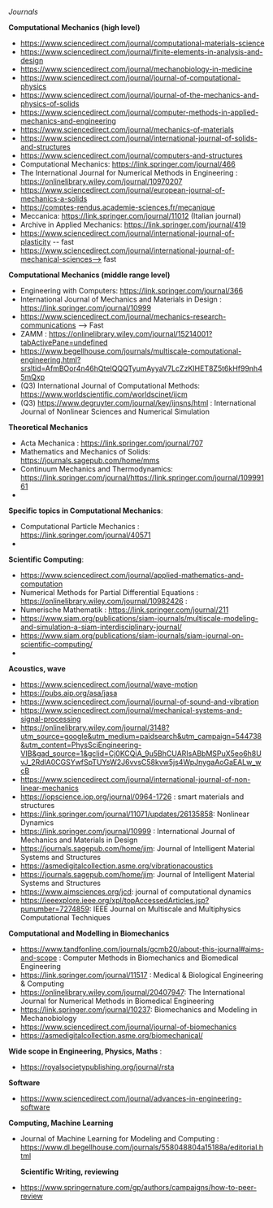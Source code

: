*Journals*

**Computational Mechanics (high level)**
- https://www.sciencedirect.com/journal/computational-materials-science
- https://www.sciencedirect.com/journal/finite-elements-in-analysis-and-design
- https://www.sciencedirect.com/journal/mechanobiology-in-medicine
- https://www.sciencedirect.com/journal/journal-of-computational-physics
- https://www.sciencedirect.com/journal/journal-of-the-mechanics-and-physics-of-solids
- https://www.sciencedirect.com/journal/computer-methods-in-applied-mechanics-and-engineering
- https://www.sciencedirect.com/journal/mechanics-of-materials
- https://www.sciencedirect.com/journal/international-journal-of-solids-and-structures	
- https://www.sciencedirect.com/journal/computers-and-structures
- Computational Mechanics: https://link.springer.com/journal/466
- The International Journal for Numerical Methods in Engineering : https://onlinelibrary.wiley.com/journal/10970207
- https://www.sciencedirect.com/journal/european-journal-of-mechanics-a-solids
- https://comptes-rendus.academie-sciences.fr/mecanique
- Meccanica: https://link.springer.com/journal/11012 (Italian journal)
- Archive in Applied Mechanics: https://link.springer.com/journal/419
- https://www.sciencedirect.com/journal/international-journal-of-plasticity -- fast
- https://www.sciencedirect.com/journal/international-journal-of-mechanical-sciences--> fast

**Computational Mechanics (middle range level)**
- Engineering with Computers: https://link.springer.com/journal/366
- International Journal of Mechanics and Materials in Design : https://link.springer.com/journal/10999
- https://www.sciencedirect.com/journal/mechanics-research-communications --> Fast
- ZAMM : https://onlinelibrary.wiley.com/journal/15214001?tabActivePane=undefined
- https://www.begellhouse.com/journals/multiscale-computational-engineering.html?srsltid=AfmBOor4n46hQteIQQQTyumAyyaV7LcZzKIHET8Z5t6kHf99nh45mQxp
- (Q3) International Journal of Computational Methods: https://www.worldscientific.com/worldscinet/ijcm
- (Q3) https://www.degruyter.com/journal/key/ijnsns/html : International Journal of Nonlinear Sciences and Numerical Simulation

**Theoretical Mechanics**
- Acta Mechanica : https://link.springer.com/journal/707
- Mathematics and Mechanics of Solids: https://journals.sagepub.com/home/mms
- Continuum Mechanics and Thermodynamics: https://link.springer.com/journal/https://link.springer.com/journal/10999161
- 
**Specific topics in Computational Mechanics**:
- Computational Particle Mechanics : https://link.springer.com/journal/40571
- 
**Scientific Computing**:
- https://www.sciencedirect.com/journal/applied-mathematics-and-computation
- Numerical Methods for Partial Differential Equations : https://onlinelibrary.wiley.com/journal/10982426 : 
- Numerische Mathematik : https://link.springer.com/journal/211
- https://www.siam.org/publications/siam-journals/multiscale-modeling-and-simulation-a-siam-interdisciplinary-journal/
- https://www.siam.org/publications/siam-journals/siam-journal-on-scientific-computing/
- 
**Acoustics, wave**
- https://www.sciencedirect.com/journal/wave-motion
- https://pubs.aip.org/asa/jasa
- https://www.sciencedirect.com/journal/journal-of-sound-and-vibration
- https://www.sciencedirect.com/journal/mechanical-systems-and-signal-processing
- https://onlinelibrary.wiley.com/journal/3148?utm_source=google&utm_medium=paidsearch&utm_campaign=544738&utm_content=PhysSciEngineering-VIB&gad_source=1&gclid=Cj0KCQiA_9u5BhCUARIsABbMSPuX5eo6h8UvJ_2RdlA0CGSYwfSpTUYsW2J6vvsC58kvw5js4WpJnygaAoGaEALw_wcB
- https://www.sciencedirect.com/journal/international-journal-of-non-linear-mechanics
- https://iopscience.iop.org/journal/0964-1726 : smart materials and structures
- https://link.springer.com/journal/11071/updates/26135858: Nonlinear Dynamics
- https://link.springer.com/journal/10999 : International Journal of Mechanics and Materials in Design
- https://journals.sagepub.com/home/jim: Journal of Intelligent Material Systems and Structures
- https://asmedigitalcollection.asme.org/vibrationacoustics
- https://journals.sagepub.com/home/jim: Journal of Intelligent Material Systems and Structures
- https://www.aimsciences.org/jcd: journal of computational dynamics
- https://ieeexplore.ieee.org/xpl/topAccessedArticles.jsp?punumber=7274859: IEEE Journal on Multiscale and Multiphysics Computational Techniques

**Computational and Modelling in Biomechanics**
- https://www.tandfonline.com/journals/gcmb20/about-this-journal#aims-and-scope :  Computer Methods in Biomechanics and Biomedical Engineering
- https://link.springer.com/journal/11517 : Medical & Biological Engineering & Computing
- https://onlinelibrary.wiley.com/journal/20407947: The International Journal for Numerical Methods in Biomedical Engineering 
- https://link.springer.com/journal/10237: Biomechanics and Modeling in Mechanobiology
- https://www.sciencedirect.com/journal/journal-of-biomechanics
- https://asmedigitalcollection.asme.org/biomechanical/

**Wide scope in Engineering, Physics, Maths** :
- https://royalsocietypublishing.org/journal/rsta

**Software**
- https://www.sciencedirect.com/journal/advances-in-engineering-software

**Computing, Machine Learning**
- Journal of Machine Learning for Modeling and Computing : https://www.dl.begellhouse.com/journals/558048804a15188a/editorial.html

  **Scientific Writing, reviewing**
- https://www.springernature.com/gp/authors/campaigns/how-to-peer-review 




